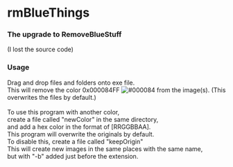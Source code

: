 # rmBlueThings

### The upgrade to RemoveBlueStuff
(I lost the source code)

### Usage
Drag and drop files and folders onto exe file. <br>
This will remove the color 0x000084FF ![#000084](https://placehold.co/16x16/000084/000084.png) from the image(s). (This overwrites the files by default.)<br><br>
To use this program with another color, <br>
create a file called "newColor" in the same directory, <br>
and add a hex color in the format of [RRGGBBAA].
<br>
This program will overwrite the originals by default.<br>
To disable this, create a file called "keepOrigin"<br>
This will create new images in the same places with the same name, <br>
but with "-b" added just before the extension. <br>